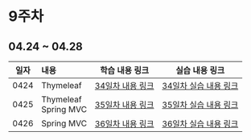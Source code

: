 # 9주차

## 04.24 ~ 04.28

|  일자  | 내용                            |           학습 내용 링크           |          실습 내용 링크           |
|:----:|:------------------------------|:----------------------------:|:---------------------------:|
| 0424 | Thymeleaf<br/>                | [34일차 내용 링크](./day34/course) | [34일차 실습 내용 링크](./day34/hw) |
| 0425 | Thymeleaf<br/>Spring MVC<br/> | [35일차 내용 링크](./day35/course) | [35일차 실습 내용 링크](./day35/hw) |
| 0426 | Spring MVC<br/>               | [36일차 내용 링크](./day36/course) | [36일차 실습 내용 링크](./day36/hw) |
